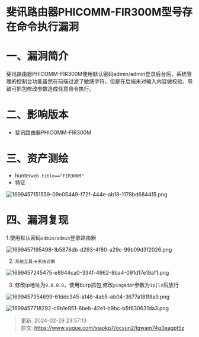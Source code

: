 # 斐讯路由器PHICOMM-FIR300M型号存在命令执行漏洞

# 一、漏洞简介
斐讯路由器PHICOMM-FIR300M使用默认密码admin/admin登录后台后，系统管理的控制台功能虽然在前端过滤了敏感字符，但是在后端未对输入内容做校验，导致可抓包修改参数造成任意命令执行。

# 二、影响版本
+ 斐讯路由器PHICOMM-FIR300M

# 三、资产测绘
+ hunter`web.title=="FIR300M"`
+ 特征

![1699457151559-09e05449-f72f-444e-ab18-1178bd684415.png](./img/MQdwvYp3bC36b_KW/1699457151559-09e05449-f72f-444e-ab18-1178bd684415-100943.png)

# 四、漏洞复现
1.使用默认密码`admin/admin`登录路由器

![1699457195498-1b5878db-d293-4f80-a29c-99b09d3f2026.png](./img/MQdwvYp3bC36b_KW/1699457195498-1b5878db-d293-4f80-a29c-99b09d3f2026-944268.png)

2. `系统工具`->`系统诊断`

![1699457245475-e8944ca0-334f-4962-8ba4-091d17e18af1.png](./img/MQdwvYp3bC36b_KW/1699457245475-e8944ca0-334f-4962-8ba4-091d17e18af1-928663.png)

3. 修改ip地址为`8.8.8.8`，使用burp抓包,修改`pingAddr`参数为`ip|ls`后放行

![1699457354699-61ddc345-a148-4ab5-ab04-3677a181f8a9.png](./img/MQdwvYp3bC36b_KW/1699457354699-61ddc345-a148-4ab5-ab04-3677a181f8a9-455575.png)

![1699457718292-c9b1e951-6beb-42e1-b9bc-b5f630631da3.png](./img/MQdwvYp3bC36b_KW/1699457718292-c9b1e951-6beb-42e1-b9bc-b5f630631da3-598437.png)



> 更新: 2024-02-29 23:57:13  
> 原文: <https://www.yuque.com/xiaokp7/ocvun2/lgwam74g3eagpt5z>